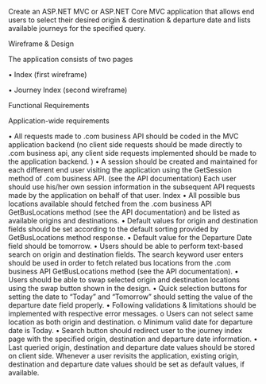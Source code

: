 Create an ASP.NET MVC or ASP.NET Core MVC application that allows end users to select their desired origin
& destination & departure date and lists available journeys for the specified query.

Wireframe & Design


The application consists of two pages

• Index (first wireframe)

• Journey Index (second wireframe)

Functional Requirements

Application-wide requirements

• All requests made to .com business API should be coded in the MVC application backend (no client
side requests should be made directly to .com business api, any client side requests implemented
should be made to the application backend. )
• A session should be created and maintained for each different end user visiting the application using the
GetSession method of .com business API. (see the API documentation) Each user should use his/her
own session information in the subsequent API requests made by the application on behalf of that user.
Index
• All possible bus locations available should fetched from the .com business API GetBusLocations
method (see the API documentation) and be listed as available origins and destinations.
• Default values for origin and destination fields should be set according to the default sorting provided
by GetBusLocations method response.
• Default value for the Departure Date field should be tomorrow.
• Users should be able to perform text-based search on origin and destination fields. The search keyword user
enters should be used in order to fetch related bus locations from the .com business API
GetBusLocations method (see the API documentation).
• Users should be able to swap selected origin and destination locations using the swap button shown in
the design.
• Quick selection buttons for setting the date to “Today” and “Tomorrow” should setting the value of
the departure date field properly.
• Following validations & limitations should be implemented with respective error messages.
o Users can not select same location as both origin and destination.
o Minimum valid date for departure date is Today.
• Search button should redirect user to the journey index page with the specified origin, destination
and departure date information.
• Last queried origin, destination and departure date values should be stored on client side. Whenever a user
revisits the application, existing origin, destination and departure date values should be set as default
values, if available.
